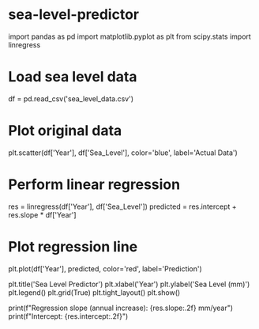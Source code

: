 # sea-level-predictor
import pandas as pd
import matplotlib.pyplot as plt
from scipy.stats import linregress

# Load sea level data
df = pd.read_csv('sea_level_data.csv')

# Plot original data
plt.scatter(df['Year'], df['Sea_Level'], color='blue', label='Actual Data')

# Perform linear regression
res = linregress(df['Year'], df['Sea_Level'])
predicted = res.intercept + res.slope * df['Year']

# Plot regression line
plt.plot(df['Year'], predicted, color='red', label='Prediction')

plt.title('Sea Level Predictor')
plt.xlabel('Year')
plt.ylabel('Sea Level (mm)')
plt.legend()
plt.grid(True)
plt.tight_layout()
plt.show()

print(f"Regression slope (annual increase): {res.slope:.2f} mm/year")
print(f"Intercept: {res.intercept:.2f}")
